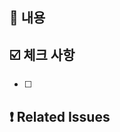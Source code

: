 ## 📌 내용

<!-- PR에 대한 소개와, 어떤 기능 / 어떤 버그 픽스 구현이 있는지 설명해주세요.
논의가 필요한 지점이나 고려할 점이 있다면 작성해주세요. -->

## ☑️ 체크 사항

<!-- 체크해봐야할 지점을 작성해주세요. -->

- [ ]

## ❗ Related Issues

<!-- 관련된 이슈가 있다면 작성해주세요. ex) - #이슈번호 -->
